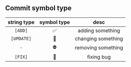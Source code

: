 
## Commit symbol type

string type  | symbol type | desc
:-----------:|:--:|:-----------------:
``[ADD]``    | ✅ | adding something
``[UPDATE]`` | 🔷 | changing something
 ``-``       | ⛔ | removing something
 ``[FIX]``   | 🚩 | fixing bug
